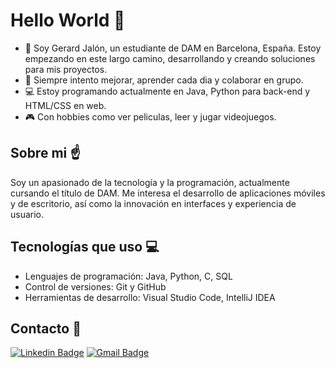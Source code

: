 # Hello World 👋

- 🙋 Soy Gerard Jalón, un estudiante de DAM en Barcelona, España. Estoy empezando en este largo camino, desarrollando y creando soluciones para mis proyectos.
- 🌱 Siempre intento mejorar, aprender cada dia y colaborar en grupo.
- 💻 Estoy programando actualmente en Java, Python para back-end y HTML/CSS en web.
- 🎮 Con hobbies como ver peliculas, leer y jugar videojuegos.

## Sobre mi ☝️
Soy un apasionado de la tecnología y la programación, actualmente cursando el título de DAM. Me interesa el desarrollo de aplicaciones móviles y de escritorio, así como la innovación en interfaces y experiencia de usuario.

## Tecnologías que uso 💻
 - Lenguajes de programación: Java, Python, C, SQL
 - Control de versiones: Git y GitHub
 - Herramientas de desarrollo: Visual Studio Code, IntelliJ IDEA

## Contacto 📨

[![Linkedin Badge](https://img.shields.io/badge/-LinkedIn-blue?style=flat-square&logo=Linkedin&logoColor=white&link=https://www.linkedin.com/in/gerard-jalon/)](https://www.linkedin.com/in/gerard-jalon/)
[![Gmail Badge](https://img.shields.io/badge/-Gmail-c14438?style=flat-square&logo=Gmail&logoColor=white&link=mailto:gerard.jalon@gmail.com)](mailto:gerard.jalon@gmail.com)
